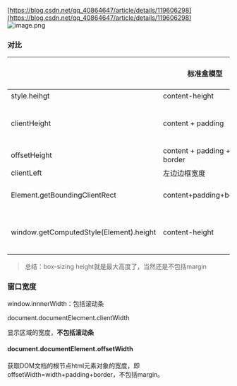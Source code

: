[https://blog.csdn.net/qq_40864647/article/details/119606298](https://blog.csdn.net/qq_40864647/article/details/119606298)<br />![image.png](https://cdn.nlark.com/yuque/0/2022/png/28823371/1668094214998-6f6d0613-4812-4a1b-8426-839fb88011e2.png#averageHue=%23d8cb8b&clientId=u9fb768d2-f094-4&from=paste&height=374&id=ub247a239&originHeight=467&originWidth=622&originalType=binary&ratio=1&rotation=0&showTitle=false&size=110232&status=done&style=none&taskId=uf5d019fe-35ff-4a0f-9d99-36a1bdd01f8&title=&width=497.6)



###  对比
|  | 标准盒模型 | box-sizing下 |
| --- | --- | --- |
| style.heihgt | content-height  |  不变 |
| clientHeight | content + padding | 设置的height 减去 border |
| offsetHeight | content + padding + border  | 设置的height |
| clientLeft | 左边边框宽度 | 不变 |
| Element.getBoundingClientRect | content+padding+border  | 设置的width height |
| window.getComputedStyle(Element).height | content-height | 始终是你设置的height |

> 总结：box-sizing height就是最大高度了，当然还是不包括margin


### 窗口宽度
window.innnerWidth：包括滚动条

document.documentElecment.clientWidth

显示区域的宽度，**不包括滚动条**


#### document.documentElement.offsetWidth
获取DOM文档的根节点html元素对象的宽度，即offsetWidth=width+padding+border，不包括margin。
